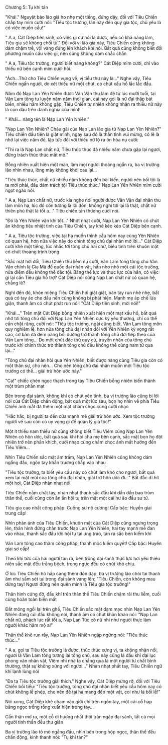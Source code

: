




Chương 5: Tụ khí tán


"Khái." Nguyệt bào lão giả ho nhẹ một tiếng, đứng dậy, đối với Tiêu Chiến chắp tay mỉm cười nói: "Tiêu tộc trưởng, lần này đến quý gia tộc, chủ yếu là có việc muốn cầu!"

" A a, Cát Diệp tiên sinh, có việc gì cứ nói là được, nếu có khả năng làm, Tiêu gia sẽ không chối từ." Đối với vị lão giả này, Tiêu Chiến cũng không dám chậm trễ, vội vàng đứng lên khách khí nói. Bất quá cũng không biết đối phương muốn cầu việc gì, nên cũng không dám chắc chắn

" A a, Tiêu tộc trưởng, người biết nàng không?" Cát Diệp mỉm cười, chỉ vào thiếu nữ bên cạnh mỉm cười hỏi.

"Ách…Thứ cho Tiêu Chiến vụng về, vị tiểu thư này là…" Nghe vậy, Tiêu Chiến ngẩn người, dò xét thiếu nữ một chút, có chút xấu hổ lắc lắc đầu.

Năm đó Nạp Lan Yên Nhiên được Vân Vận thu làm đệ tử lúc mười tuổi, tại Vân Lam tông tu luyện năm năm thời gian, cái này gọi là nữ đại thập bát biến, nhiều năm không gặp, Tiêu Chiến tự nhiên không nhận ra thiếu nữ này là con dâu trên danh nghĩa của mình

" Khái… nàng tên là Nạp Lan Yên Nhiên."

"Nạp Lan Yên Nhiên? Cháu gái của Nạp Lan lão gia tử Nạp Lan Yên Nhiên?" Tiêu chiến đầu tiên là giật mình, ngay sau đó là thần tình vui mừng, có lẽ là nhớ lại việc năm đó, lập tức đối với thiếu nữ lộ ra ôn hòa nụ cười:

"Thì ra là Nạp Lan chất nữ, Tiêu thúc thúc đã nhiều năm chưa gặp lại ngươi, đừng trách thúc thúc mắt mờ."

Bỗng nhiên xuất hiện một màn, làm mọi người thoáng ngẩn ra, ba vị trưởng lão nhìn nhau, lông mày không khỏi cau lại…

"Tiêu thúc thúc, chất nữ nhiều năm không đến bái kiến, người nên bồi tội là ta mới phải, đâu dám trách tội Tiêu thúc thúc." Nạp Lan Yên Nhiên mỉm cười ngọt ngào nói.

" A a, Nạp Lan chất nữ, trước kia nghe nói người được Vân Vận đại nhân thu làm môn hạ, lúc đó còn tưởng là lời đồn, khỗng nghĩ tới lại là thật, chất nữ thiên phú thật là tốt a…" Tiêu chiến tán thưởng cười nói.

"Đó là Yên Nhiên vận khí tốt…" Nhợt nhạt cười, Nạp Lan Yên Nhiên có chút ăn không tiêu nhiệt tình của Tiêu Chiến, tay khẽ kéo kéo Cát Diệp bên cạnh.

" A a, Tiêu tộc trưởng, việc tại hạ muốn thỉnh cầu hôm nay cùng Yên Nhiên có quan hệ, hơn nữa việc này do chính tông chủ đại nhân mở lời…" Cát Diệp cười khẽ một tiếng, lúc nhắc tới tông chủ hai chữ, biêu tình trên khuôn mặt có chút thoáng trịnh trọng.

"Sắc mặt hơi đổi, Tiêu Chiến thu liễm nụ cười, Vân Lam tông tông chủ Vân Vận chính là Gia Mã đế quốc đại nhân vật, hắn nho nhỏ một cái tộc trưởng, nửa điểm đều không thể đắc tội. Bằng thế lực và thực lực của hắn, có việc gì lại cần Tiêu gia hỗ trợ? Cát Diệp nói cùng Nạp Lan chất nữ có quan hệ, chẳng lẽ?

Nghĩ đến đó, khóe miệng Tiêu Chiến hơi giật giật, bàn tay run nhè nhẹ, bất quá có tay áo che dấu nên cũng không bị phát hiện. Mạnh mẹ áp chế lửa giận, thanh âm có chút phát run nói: "Cát Diệp tiên sinh, mời nói!"

"Khái…" Trên mặt Cát Diệp bỗng nhiên xuất hiện một mạt xấu hổ, bất quá nhớ tới tông chủ đối với Nạp Lan Yên Nhiên cực kỳ yêu thương, chỉ có thể cắn chặt răng, cười nói: "Tiêu tộc trưởng, ngài cũng biết, Vân Lam tông môn quy nghiêm lệ, hơn nữa tông chủ đại nhân đối với Yên Nhiên kỳ vọng rất cao, cơ bản đã đem nàng bồi dưỡng trở thành tông chủ đời tiếp theo của Vân Lam tông… Do một chút đặc thù quy củ, truyền nhân của tông chủ trước khi chính thức trở thành tông chủ đều không thể cùng nam tử qua lại…"

"Tông chủ đại nhân hỏi qua Yên Nhiên, biết được nàng cùng Tiêu gia còn có một thân sự, cho nên… Cho nên tông chủ đại nhân muốn mời Tiêu tộc trưởng có thể… giải trừ hôn ước này."

"Ca!" chiếc chén ngọc thạch trong tay Tiêu Chiến bỗng nhiên biến thành một trùm phấn mạt

Bên trong đại sảnh, không khí có chút yên tĩnh, ba vị trưởng lão cũng bị lời nói của Cát Diệp chấn động, bất quá một lúc sau, bọn họ nhìn về phía Tiêu Chiến ánh mắt đã thêm một mạt châm chọc cùng cười nhạo

"Hắc hắc, bị người ta đến cửa mạnh mẽ giải trừ hôn ước. Xem tộc trưởng ngươi về sau còn có uy vọng gì để quản lý gia tộc!"

Một ít thiếu nam thiếu nữ cũng không biết Tiêu Viêm cùng Nạp Lan Yên Nhiên có hôn ước, bất quá sau khi hỏi cha mẹ bên cạnh, sắc mặt bọn họ đột nhiên trở nên phấn khích, cười nhạo cùng châm chọc ánh mắt hướng đến Tiêu Viêm…

Nhìn Tiêu Chiến sắc mặt âm trầm, Nạp Lan Yên Nhiên cũng không dám ngẩng đầu, ngón tay khẩn trương chắp vào nhau

"Tiêu tộc trưởng, ta biết yêu cầu này có chút làm khó cho ngươi, bất quá xem tại mặt mũi của tông chủ đại nhân, giải trừ hôn ước đi…" Bất đắc dĩ hít một hơi, Cát Diệp nhàn nhạt nói

Tiêu Chiến nắm chặt tay, nhàn nhạt thanh sắc đấu khí dần dần bao trùm thân thể, cuối cùng còn ẩn ẩn hội tụ trên mặt một cái hư ảo đầu sư tử.

Tiêu gia cao nhất công pháp: Cuồng sư nộ cương! Cấp bậc: Huyền giai trung cấp!

Nhìn phản ánh của Tiêu Chiến, khuôn mặt của Cát Diệp cũng ngưng trọng lên, thân hình đứng chắn trước Nạp Lan Yên Nhiên, hai tay mạnh mẽ đan vào nhau, thanh sắc đấu khí hội tụ tại ưng trảo, tản ra sắc bén kiếm khí

Vân Lam tông cao thâm công pháp, thanh mộc kiếm quyết! Cấp bậc: Huyền giai sơ cấp!

Theo khí tức của hai người tản ra, bên trong đại sảnh thực lực hơi yếu thiếu niên sắc mặt đều trắng bệch, trong ngực đều có chút khó chịu.

Ở lúc Tiêu Chiến hô hấp càng thêm dồn dập, ba vị trưởng lão chói tai thanh âm như sấm sét tại trong đại sảnh vang lên: "Tiêu Chiến, còn không mau dừng tay! Ngươi đừng nên quên mình là Tiêu gia tộc trưởng!"

Thân hình cứng đờ, đấu khí trên thân thể Tiêu Chiến chậm rãi thu liễm, cuối cùng hoàn toàn biến mất

Đắt mông ngồi lại trên ghế, Tiêu Chiến sắc mặt đạm mạc nhìn Nạp Lan Yên Nhiên đang cúi đầu không nói, thanh âm có chút khàn khàn nói: "Nạp Lan chất nữ, phách lực rất tốt a, Nạp Lan Túc có nữ nhi như người thực làm người khác hâm mộ a!"

Thân thể khẽ run rẩy, Nạp Lan Yên Nhiên ngập ngừng nói: "Tiêu thúc thúc…"

" A a, gọi ta Tiêu tộc trưởng là được, thúc thúc xưng vị, ta không nhận nổi, ngươi là Vân Lam tông tương lai tông chủ, sau này cũng là đấu khí đại lục phong vân nhân vật, Viêm nhi nhà ta chẳng qua là một người tư chất bình thường, thật sự không xứng với ngươi…" Nhàn nhạt phất tay, Tiêu Chiến ngữ khí lạnh lùng nói

"Đa tạ Tiêu tộc trưởng giải thích." Nghe vậy, Cát Diệp mừng rỡ, đối với Tiêu Chiến bồi tiếu: "Tiêu tộc trưởng, tông chủ đại nhân biết yêu cầu hôm nay có chút không lễ phép, cho nên để tại hạ mang đến một vật, coi như là bồi lễ!"

Nói xong, Cát Diệp khẽ chạm vào giới chỉ trên ngón tay, một cái cổ hạp bằng ngọc trống rỗng xuất hiện trong tay…

Cẩn thận mở ra, một cỗ dị hương nhất thời tràn ngập đại sảnh, tất cả mọi người tinh thần đều thư giãn

Ba vị trưởng lão tò mò ngẩng đầu, nhìn bên trong hộp ngọc, thân thể đều chấn động, kinh thanh nói: "Tụ khí tán?"




